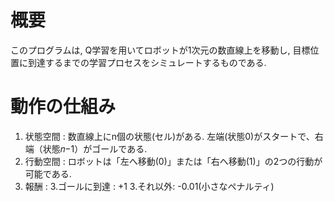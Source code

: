 # 概要
このプログラムは, Q学習を用いてロボットが1次元の数直線上を移動し, 目標位置に到達するまでの学習プロセスをシミュレートするものである.

# 動作の仕組み
1. 状態空間 : 数直線上にn個の状態(セル)がある. 左端(状態0)がスタートで、右端（状態𝑛−1）がゴールである.
2. 行動空間 : ロボットは「左へ移動(0)」または「右へ移動(1)」の2つの行動が可能である.
3. 報酬 :
  3.ゴールに到達 : +1
  3.それ以外: -0.01(小さなペナルティ)
